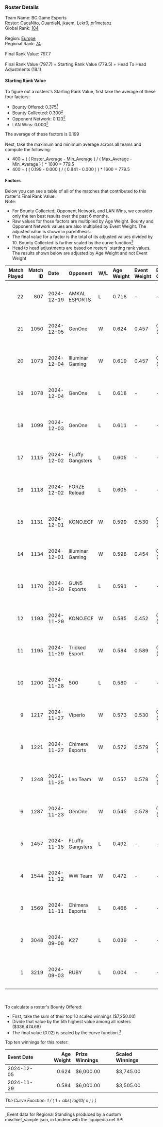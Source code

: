 ### Roster Details<br />
Team Name: BC.Game Esports<br />
Roster: CacaNito, GuardiaN, jkaem, Lekr0, pr1metapz<br />
Global Rank: [104](../../standings_global_2025_03_01.md)<br />
<br />
Region: [Europe]( ../../standings_europe_2025_03_01.md)<br />
Regional Rank: [74]( ../../standings_europe_2025_03_01.md)<br />
<br />
Final Rank Value:  797.7<br />
<br />
Final Rank Value (797.7) = Starting Rank Value (779.5) + Head To Head Adjustments (18.1)<br />

#### Starting Rank Value<br />
To figure out a rosters's Starting Rank Value, first take the average of these four factors:<br />
- Bounty Offered: 0.375[<sup>1</sup>](#table2)
- Bounty Collected: 0.300[<sup>2</sup>](#table1)
- Opponent Network: 0.123[<sup>2</sup>](#table1)
- LAN Wins: 0.000[<sup>2</sup>](#table1)

The average of these factors is 0.199<br />
<br />
Next, take the maximum and minimum average across all teams and compute the following:<br />
- 400 + ( ( Roster_Average - Min_Average ) / ( Max_Average - Min_Average ) ) * 1600 = 779.5
- 400 + ( ( 0.199 - 0.000 ) / ( 0.841 - 0.000 ) ) * 1600 = 779.5


#### Factors<br />
Below you can see a table of all of the matches that contributed to this roster's Final Rank Value.<br />
Note:<br />

- For Bounty Collected, Opponent Network, and LAN Wins, we consider only the ten best results over the past 6 months.
- Raw values for those factors are multiplied by Age Weight. Bounty and Opponent Network values are also multiplied by Event Weight. The adjusted value is shown in parenthesis.
- The final value for a factor is the total of its adjusted values divided by 10. Bounty Collected is further scaled by the curve function[<sup>3</sup>](#curveFunction)
- Head to head adjustments are based on rosters' starting rank values. The results shown below are adjusted by Age Weight and not Event Weight
<span id="table1"></span><br />


| Match Played | Match ID | Date       | Opponent         | W/L | Age Weight | Event Weight | Bounty Collected | Opponent Network | LAN Wins  | H2H Adj. | Roster                                        |
| -: | -: | :- | :- | :- | :- | :- | :- | :- | :- | -: | :- |
|           22 |      807 | 2024-12-19 | AMKAL ESPORTS    | L   | 0.718      | -            | -                | -                | -         |   -12.18 | CacaNito, GuardiaN, jkaem, Lekr0, pr1metapz   |
|           21 |     1050 | 2024-12-05 | GenOne           | W   | 0.624      | 0.457        | 0.009 (0.002)    | 0.424 (0.121)    | 0 (0.000) |    10.15 | CacaNito, GuardiaN, jkaem, Lekr0, pr1metapz   |
|           20 |     1073 | 2024-12-04 | Illuminar Gaming | W   | 0.619      | 0.457        | 0.007 (0.002)    | 0.323 (0.091)    | 0 (0.000) |     9.81 | CacaNito, GuardiaN, jkaem, Lekr0, pr1metapz   |
|           19 |     1078 | 2024-12-04 | GenOne           | L   | 0.618      | -            | -                | -                | -         |    -9.13 | CacaNito, GuardiaN, jkaem, Lekr0, pr1metapz   |
|           18 |     1099 | 2024-12-03 | GenOne           | L   | 0.611      | -            | -                | -                | -         |    -9.64 | CacaNito, GuardiaN, jkaem, Lekr0, pr1metapz   |
|           17 |     1115 | 2024-12-02 | FLuffy Gangsters | L   | 0.605      | -            | -                | -                | -         |   -11.99 | CacaNito, GuardiaN, jkaem, Lekr0, pr1metapz   |
|           16 |     1118 | 2024-12-02 | FORZE Reload     | L   | 0.605      | -            | -                | -                | -         |   -12.91 | CacaNito, GuardiaN, jkaem, Lekr0, pr1metapz   |
|           15 |     1131 | 2024-12-01 | KONO.ECF         | W   | 0.599      | 0.530        | 0.020 (0.006)    | 0.361 (0.114)    | 0 (0.000) |     7.85 | CacaNito, GuardiaN, jkaem, Lekr0, pr1metapz   |
|           14 |     1134 | 2024-12-01 | Illuminar Gaming | W   | 0.598      | 0.454        | 0.007 (0.002)    | 0.323 (0.088)    | 0 (0.000) |     9.02 | CacaNito, GuardiaN, jkaem, Lekr0, pr1metapz   |
|           13 |     1170 | 2024-11-30 | GUN5 Esports     | L   | 0.591      | -            | -                | -                | -         |    -4.91 | CacaNito, GuardiaN, jkaem, Lekr0, pr1metapz   |
|           12 |     1193 | 2024-11-29 | KONO.ECF         | W   | 0.585      | 0.452        | 0.020 (0.005)    | 0.361 (0.095)    | 0 (0.000) |     8.31 | CacaNito, GuardiaN, jkaem, Lekr0, pr1metapz   |
|           11 |     1195 | 2024-11-29 | Tricked Esport   | W   | 0.584      | 0.589        | 0.033 (0.011)    | 0.673 (0.232)    | 0 (0.000) |    12.48 | CacaNito, GuardiaN, jkaem, Lekr0, pr1metapz   |
|           10 |     1200 | 2024-11-28 | 500              | L   | 0.580      | -            | -                | -                | -         |    -2.05 | CacaNito, GuardiaN, jkaem, Lekr0, pr1metapz   |
|            9 |     1217 | 2024-11-27 | Viperio          | W   | 0.573      | 0.530        | 0.002 (0.001)    | 0.055 (0.017)    | 0 (0.000) |     4.72 | CacaNito, GuardiaN, jkaem, Lekr0, pr1metapz   |
|            8 |     1221 | 2024-11-27 | Chimera Esports  | W   | 0.572      | 0.579        | 0.018 (0.006)    | 0.534 (0.177)    | 0 (0.000) |    12.00 | CacaNito, GuardiaN, jkaem, Lekr0, pr1metapz   |
|            7 |     1248 | 2024-11-25 | Leo Team         | W   | 0.557      | 0.578        | 0.023 (0.007)    | 0.508 (0.164)    | 0 (0.000) |     9.55 | CacaNito, GuardiaN, jkaem, Lekr0, pr1metapz   |
|            6 |     1287 | 2024-11-23 | GenOne           | W   | 0.545      | 0.578        | 0.009 (0.003)    | 0.424 (0.134)    | 0 (0.000) |     9.64 | CacaNito, GuardiaN, jkaem, Lekr0, pr1metapz   |
|            5 |     1457 | 2024-11-15 | FLuffy Gangsters | L   | 0.492      | -            | -                | -                | -         |    -9.20 | CacaNito, GuardiaN, jkaem, Lekr0, pr1metapz   |
|            4 |     1544 | 2024-11-12 | WW Team          | W   | 0.472      | -            | -                | -                | -         |     2.53 | CacaNito, GuardiaN, jkaem, Lekr0, pr1metapz   |
|            3 |     1569 | 2024-11-11 | Chimera Esports  | L   | 0.466      | -            | -                | -                | -         |    -5.06 | CacaNito, GuardiaN, jkaem, Lekr0, pr1metapz   |
|            2 |     3048 | 2024-09-08 | K27              | L   | 0.039      | -            | -                | -                | -         |    -0.75 | anarkez, CacaNito, GuardiaN, Lekr0, pr1metapz |
|            1 |     3219 | 2024-09-03 | RUBY             | L   | 0.004      | -            | -                | -                | -         |    -0.11 | anarkez, CacaNito, KWERTZZ, Lekr0, pr1metapz  |

<br />
<span id="table2"></span><br />
To calculate a roster's Bounty Offered:<br />

- First, take the sum of their top 10 scaled winnings ($7,250.00)
- Divide that value by the 5th highest value among all rosters ($336,474.68)
- The final value (0.02) is scaled by the curve function.[<sup>3</sup>](#curveFunction)

Top ten winnings for this roster:<br />

| Event Date | Age Weight | Prize Winnings | Scaled Winnings |
| :- | -: | :- | :- |
| 2024-12-05 |      0.624 | $6,000.00      | $3,745.00       |
| 2024-11-29 |      0.584 | $6,000.00      | $3,505.00       |


<span id="curveFunction"></span>_The Curve Function: 1 / ( 1 + abs( log10( x ) ) )_<br />

---
_Event data for Regional Standings produced by a custom mischief_sample.json, in tandem with the liquipedia.net API<br />
